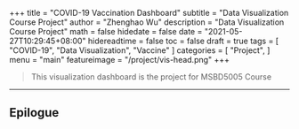+++
title = "COVID-19 Vaccination Dashboard"
subtitle = "Data Visualization Course Project"
author = "Zhenghao Wu"
description = "Data Visualization Course Project"
math = false
hidedate = false
date = "2021-05-27T10:29:45+08:00"
hidereadtime = false
toc = false
draft = true
tags = [
    "COVID-19",
    "Data Visualization",
    "Vaccine"
]
categories = [
    "Project",
]
menu = "main"
featureimage = "/project/vis-head.png"
+++

> This visualization dashboard is the project for MSBD5005 Course


------

## Epilogue
